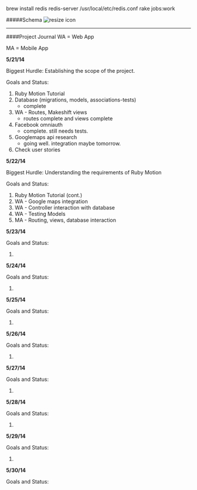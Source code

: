 brew install redis
redis-server /usr/local/etc/redis.conf
rake jobs:work



#####Schema
![resize icon][2]

[2]: http://i.imgur.com/7YJfIrq.png


---
####Project Journal
WA = Web App

MA = Mobile App


__5/21/14__

Biggest Hurdle: Establishing the scope of the project.

Goals and Status:

1. Ruby Motion Tutorial
2. Database (migrations, models, associations-tests)
   * complete
3. WA - Routes, Makeshift views
   * routes complete and views complete  
4. Facebook omniauth
   * complete. still needs tests.
5. Googlemaps api research
   * going well.  integration maybe tomorrow.
6. Check user stories

__5/22/14__

Biggest Hurdle: Understanding the requirements of Ruby Motion

Goals and Status:
 
1. Ruby Motion Tutorial (cont.)
2. WA - Google maps integration
3. WA - Controller interaction with database
4. WA - Testing Models
5. MA - Routing, views, database interaction

__5/23/14__
 
Goals and Status:

1. 

__5/24/14__
 
Goals and Status:
 
1. 

__5/25/14__
 
Goals and Status:
 
1. 

__5/26/14__
 
Goals and Status:
 
1. 

__5/27/14__
 
Goals and Status:
 
1. 

__5/28/14__
 
Goals and Status:
 
 
1. 

__5/29/14__
 
Goals and Status:
  
1. 

__5/30/14__
 
Goals and Status:
 












